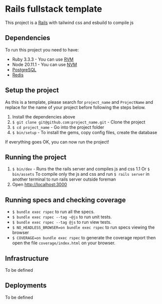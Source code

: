# Rails fullstack template

This project is a [Rails](http://rubyonrails.org/) with tailwind css and esbuild to compile js

## Dependencies

To run this project you need to have:

* Ruby 3.3.3 - You can use [RVM](http://rvm.io)
* Node 20.11.1 - You can use [NVM](https://github.com/nvm-sh/nvm)
* [PostgreSQL](http://www.postgresql.org/)
* [Redis](https://redis.io/)

## Setup the project

As this is a template, please search for `project_name` and `ProjectName` and replace for the name of your project before following the steps below.

1. Install the dependencies above
2. `$ git clone git@github.com:project_name.git` - Clone the project
3. `$ cd project_name` - Go into the project folder
4. `$ bin/setup` - To install the gems, copy config files, create the database

If everything goes OK, you can now run the project!

## Running the project

1. `$ bin/dev` - Runs the the rails server and compiles js and css
1.1 Or `$ bin/assets` To compile only the js and css and run `$ rails server` in another terminal to run rails server outside foreman
3. Open [http://localhost:3000](http://localhost:3000)

## Running specs and checking coverage

* `$ bundle exec rspec` to run all the specs.
* `$ bundle exec rspec --tag ~@js` to run unit tests.
* `$ bundle exec rspec --tag @js` to run view tests.
* `$ NO_HEADLESS_BROWSER=on bundle exec rspec` to run specs viewing the browser
* `$ COVERAGE=on bundle exec rspec` to generate the coverage report then open the file `coverage/index.html` on your browser.

## Infrastructure

To be defined

## Deployments

To be defined
